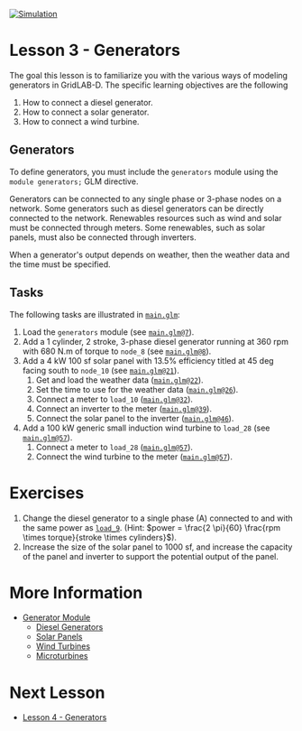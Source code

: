 [![Simulation](../../actions/workflows/main.yml/badge.svg)](../../actions/workflows/main.yml)

# Lesson 3 - Generators

The goal this lesson is to familiarize you with the various ways of modeling generators in GridLAB-D. The specific learning objectives are the following

1. How to connect a diesel generator.
2. How to connect a solar generator.
3. How to connect a wind turbine.

## Generators

To define generators, you must include the `generators` module using the `module generators;` GLM directive.

Generators can be connected to any single phase or 3-phase nodes on a network. Some generators such as diesel generators can be directly connected to the network. Renewables resources such as wind and solar must be connected through meters. Some renewables, such as solar panels, must also be connected through inverters.

When a generator's output depends on weather, then the weather data and the time must be specified.

## Tasks

The following tasks are illustrated in [`main.glm`](main.glm):

1. Load the `generators` module (see [`main.glm@7`](main.glm#L7)).
2. Add a 1 cylinder, 2 stroke, 3-phase diesel generator running at 360 rpm with 680 N.m of torque to `node_8` (see [`main.glm@8`](main.glm#L8-L19)).
3. Add a 4 kW 100 sf solar panel with 13.5% efficiency titled at 45 deg facing south to `node_10` (see [`main.glm@21`](main.glm#L21-L55)).
   1. Get and load the weather data ([`main.glm@22`](main.glm#L22-L25)).
   2. Set the time to use for the weather data ([`main.glm@26`](main.glm#L26-L31)).
   3. Connect a meter to `load_10` ([`main.glm@32`](main.glm#L32-L54)).
   4. Connect an inverter to the meter ([`main.glm@39`](main.glm#L38-L53)).
   5. Connect the solar panel to the inverter ([`main.glm@46`](main.glm#L43-L52)).
4. Add a 100 kW generic small induction wind turbine to `load_28` (see [`main.glm@57`](main.glm#L56-L72)).
   1. Connect a meter to `load_28` ([`main.glm@57`](main.glm#L57-L72)).
   2. Connect the wind turbine to the meter ([`main.glm@57`](main.glm#L62-L71)).

# Exercises

1. Change the diesel generator to a single phase (A) connected to and with the same power as [`load_9`](https://github.com/arras-energy/gridlabd-models/blob/master/gridlabd-4/IEEE/123.glm#L465-L472). (Hint: $power = \frac{2 \pi}{60} \frac{rpm \times torque}{stroke \times cylinders}$).
2. Increase the size of the solar panel to 1000 sf, and increase the capacity of the panel and inverter to support the potential output of the panel.

# More Information

* [Generator Module](https://docs.gridlabd.us/index.html?owner=arras-energy&project=gridlabd&branch=master&folder=/Module/Generators&doc=/Module/Generators/Diesel_dg.md)
    * [Diesel Generators](https://docs.gridlabd.us/_page.html?owner=arras-energy&project=gridlabd&branch=master&folder=/Module/Generators&doc=/Module/Generators/Diesel_dg.md)
    * [Solar Panels](https://docs.gridlabd.us/_page.html?owner=arras-energy&project=gridlabd&branch=master&folder=/Module/Generators&doc=/Module/Generators/Solar.md)
    * [Wind Turbines](https://docs.gridlabd.us/_page.html?owner=arras-energy&project=gridlabd&branch=master&folder=/Module/Generators&doc=/Module/Generators/Windturb_dg.md)
    * [Microturbines](https://docs.gridlabd.us/_page.html?owner=arras-energy&project=gridlabd&branch=master&folder=/Module/Generators&doc=/Module/Generators/Microturbine.md)

# Next Lesson

* [Lesson 4 - Generators](../../../lesson-4)
